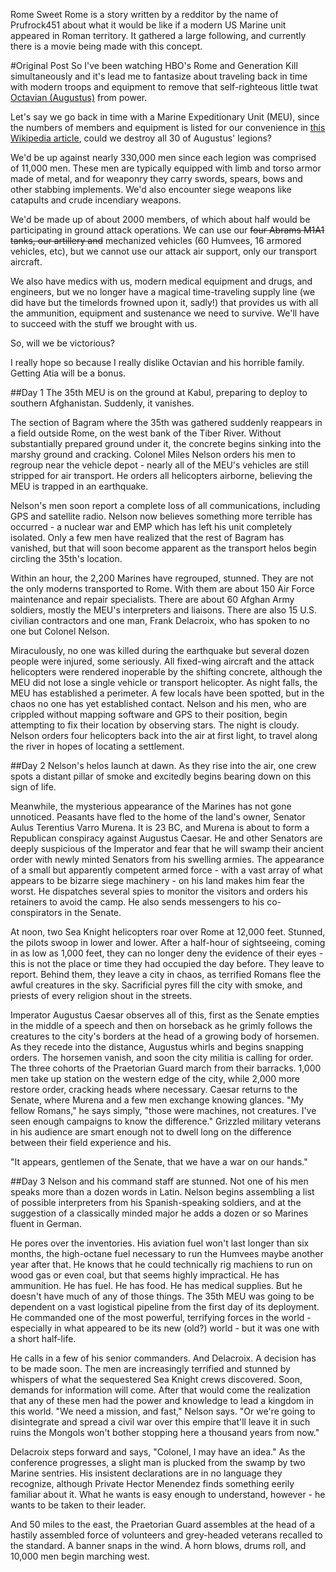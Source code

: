 Rome Sweet Rome is a story written by a redditor by the name of Prufrock451 about what it would be like if a modern US Marine unit appeared in Roman territory. It gathered a large following, and currently there is a movie being made with this concept.

#Original Post
So I've been watching HBO's Rome and Generation Kill simultaneously and it's lead me to fantasize about traveling back in time with modern troops and equipment to remove that self-righteous little twat [Octavian (Augustus)](http://en.wikipedia.org/wiki/Augustus) from power. 

Let's say we go back in time with a Marine Expeditionary Unit (MEU), since the numbers of members and equipment is listed for our convenience in [this Wikipedia article](http://en.wikipedia.org/wiki/Marine_Expeditionary_Unit), could we destroy all 30 of Augustus' legions? 

We'd be up against nearly 330,000 men since each legion was comprised of 11,000 men. These men are typically equipped with limb and torso armor made of metal, and for weaponry they carry swords, spears, bows and other stabbing implements. We'd also encounter siege weapons like catapults and crude incendiary weapons. 

We'd be made up of about 2000 members, of which about half would be participating in ground attack operations. We can use our ~~four Abrams M1A1 tanks, our artillery and~~ mechanized vehicles (60 Humvees, 16 armored vehicles, etc), but we cannot use our attack air support, only our transport aircraft. 

We also have medics with us, modern medical equipment and drugs, and engineers, but we no longer have a magical time-traveling supply line (we did have but the timelords frowned upon it, sadly!) that provides us with all the ammunition, equipment and sustenance we need to survive. We'll have to succeed with the stuff we brought with us.

So, will we be victorious? 

I really hope so because I really dislike Octavian and his horrible family. Getting Atia will be a bonus. 

##Day 1
The 35th MEU is on the ground at Kabul, preparing to deploy to southern Afghanistan. Suddenly, it vanishes. 

The section of Bagram where the 35th was gathered suddenly reappears in a field outside Rome, on the west bank of the Tiber River. Without substantially prepared ground under it, the concrete begins sinking into the marshy ground and cracking. Colonel Miles Nelson orders his men to regroup near the vehicle depot - nearly all of the MEU's vehicles are still stripped for air transport. He orders all helicopters airborne, believing the MEU is trapped in an earthquake.

Nelson's men soon report a complete loss of all communications, including GPS and satellite radio. Nelson now believes something more terrible has occurred - a nuclear war and EMP which has left his unit completely isolated. Only a few men have realized that the rest of Bagram has vanished, but that will soon become apparent as the transport helos begin circling the 35th's location.

Within an hour, the 2,200 Marines have regrouped, stunned. They are not the only moderns transported to Rome. With them are about 150 Air Force maintenance and repair specialists. There are about 60 Afghan Army soldiers, mostly the MEU's interpreters and liaisons. There are also 15 U.S. civilian contractors and one man, Frank Delacroix, who has spoken to no one but Colonel Nelson.

Miraculously, no one was killed during the earthquake but several dozen people were injured, some seriously. All fixed-wing aircraft and the attack helicopters were rendered inoperable by the shifting concrete, although the MEU did not lose a single vehicle or transport helicopter. As night falls, the MEU has established a perimeter. A few locals have been spotted, but in the chaos no one has yet established contact. Nelson and his men, who are crippled without mapping software and GPS to their position, begin attempting to
fix their location by observing stars. The night is cloudy. Nelson orders four helicopters back into the air at first light, to travel along the river in hopes of locating a settlement.

##Day 2
Nelson's helos launch at dawn. As they rise into the air, one crew spots a distant pillar of smoke and excitedly begins bearing down on this sign of life.

Meanwhile, the mysterious appearance of the Marines has not gone unnoticed. Peasants have fled to the home of the land's owner, Senator Aulus Terentius Varro Murena. It is 23 BC, and Murena is about to form a Republican conspiracy against Augustus Caesar. He and other Senators are deeply suspicious of the Imperator and fear that he will swamp their ancient order with newly minted Senators from his swelling armies. The appearance of a small but apparently competent armed force - with a vast array of what appears to be bizarre siege machinery - on his land makes him fear the worst. He dispatches several spies to monitor the visitors and orders his retainers to avoid the camp. He also sends messengers to his co-conspirators in the Senate.

At noon, two Sea Knight helicopters roar over Rome at 12,000 feet. Stunned, the pilots swoop in lower and lower. After a half-hour of sightseeing, coming in as low as 1,000 feet, they can no longer deny the evidence of their eyes - this is not the place or time they had occupied the day before. They leave to report. Behind them, they leave a city in chaos, as terrified Romans flee the awful creatures in the sky. Sacrificial pyres fill the city with smoke, and priests of every religion shout in the streets.

Imperator Augustus Caesar observes all of this, first as the Senate empties in the middle of a speech and then on horseback as he grimly follows the creatures to the city's borders at the head of a growing body of horsemen. As they recede into the distance, Augustus whirls and begins snapping orders. The horsemen vanish, and soon the city militia is calling for order. The three cohorts of the Praetorian Guard march from their barracks. 1,000 men take up station on the western edge of the city, while 2,000 more restore order, cracking heads where necessary. Caesar returns to the Senate, where Murena and a few men exchange knowing glances. "My fellow Romans," he says simply, "those were machines, not creatures. I've seen enough campaigns to know the difference." Grizzled military veterans in his audience are smart enough not to dwell long on the difference between their field experience and his.

"It appears, gentlemen of the Senate, that we have a war on our hands."

##Day 3
Nelson and his command staff are stunned. Not one of his men speaks more than a dozen words in Latin. Nelson begins assembling a list of possible interpreters from his Spanish-speaking soldiers, and at the suggestion of a classically minded major he adds a dozen or so Marines fluent in German.

He pores over the inventories. His aviation fuel won't last longer than six months, the high-octane fuel necessary to run the Humvees maybe another year after that. He knows that he could technically rig machiens to run on wood gas or even coal, but that seems highly impractical. He has ammunition. He has fuel. He has food. He has medical supplies. But he doesn't have much of any of those things. The 35th MEU was going to be dependent on a vast logistical pipeline from the first day of its deployment. He commanded one of the most powerful, terrifying forces in the world - especially in what appeared to be its new (old?) world - but it was one with a short half-life.

He calls in a few of his senior commanders. And Delacroix. A decision has to be made soon. The men are increasingly terrified and stunned by whispers of what the sequestered Sea Knight crews discovered. Soon, demands for information will come. After that would come the realization that any of these men had the power and knowledge to lead a kingdom in this world. "We need a mission, and fast," Nelson says. "Or we're going to disintegrate and spread a civil war over this empire that'll leave it in such ruins the Mongols won't bother stopping here a thousand years from now."

Delacroix steps forward and says, "Colonel, I may have an idea." As the conference progresses, a slight man is plucked from the swamp by two Marine sentries. His insistent declarations are in no language they recognize, although Private Hector Menendez finds something eerily familiar about it. What he wants is easy enough to understand, however - he wants to be taken to their leader.

And 50 miles to the east, the Praetorian Guard assembles at the head of a hastily assembled force of volunteers and grey-headed veterans recalled to the standard. A banner snaps in the wind. A horn blows, drums roll, and 10,000 men begin marching west.